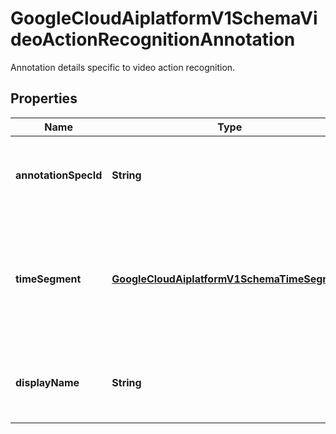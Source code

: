 

# GoogleCloudAiplatformV1SchemaVideoActionRecognitionAnnotation

Annotation details specific to video action recognition.

## Properties

| Name | Type | Description | Notes |
|------------ | ------------- | ------------- | -------------|
|**annotationSpecId** | **String** | The resource Id of the AnnotationSpec that this Annotation pertains to. |  [optional] |
|**timeSegment** | [**GoogleCloudAiplatformV1SchemaTimeSegment**](GoogleCloudAiplatformV1SchemaTimeSegment.md) | This Annotation applies to the time period represented by the TimeSegment. If it&#39;s not set, the Annotation applies to the whole video. |  [optional] |
|**displayName** | **String** | The display name of the AnnotationSpec that this Annotation pertains to. |  [optional] |



